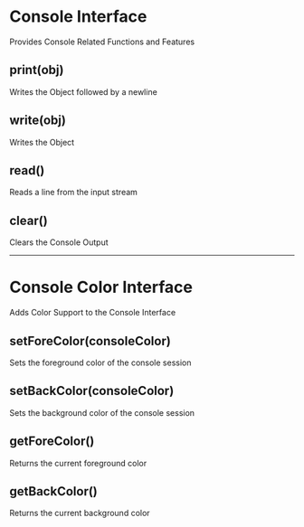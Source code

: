 # Console Interface

Provides Console Related Functions and Features

## print(obj)
Writes the Object followed by a newline

## write(obj)
Writes the Object

## read()
Reads a line from the input stream

## clear()
Clears the Console Output

_______

# Console Color Interface

Adds Color Support to the Console Interface

## setForeColor(consoleColor)
Sets the foreground color of the console session

## setBackColor(consoleColor)
Sets the background color of the console session

## getForeColor()
Returns the current foreground color

## getBackColor()
Returns the current background color